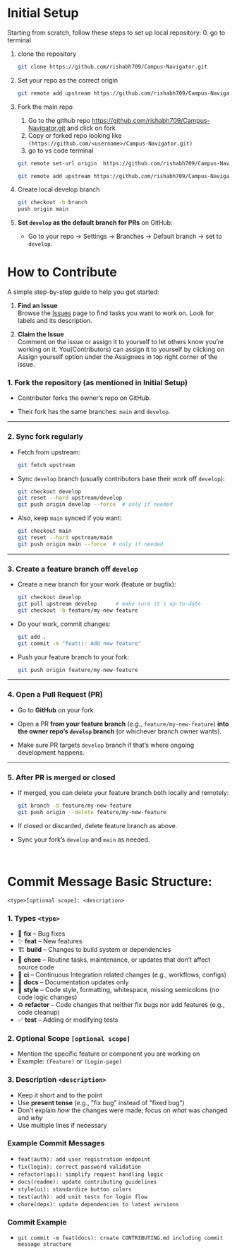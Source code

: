 # Initial Setup 
Starting from scratch, follow these steps to set up local repository:
0. go to terminal
1. clone the repository

    ```bash
    git clone https://github.com/rishabh709/Campus-Navigator.git
    ```
2. Set your repo as the correct origin
    ```bash
    git remote add upstream https://github.com/rishabh709/Campus-Navigator.git
    ```
3. Fork the main repo
    1. Go to the github repo https://github.com/rishabh709/Campus-Navigator.git and click on fork
    2. Copy or forked repo looking like `(https://github.com/<username>/Campus-Navigator.git)`
    3. go to vs code terminal
    ```bash
    git remote set-url origin  https://github.com/rishabh709/Campus-Navigator.git
    ```
    ```bash
    git remote add upstream https://github.com/rishabh709/Campus-Navigator.git
    ```
4. Create local develop branch
    ```bash
    git checkout -b branch
    push origin main
    ```
4. **Set `develop` as the default branch for PRs** on GitHub:
    - Go to your repo → Settings → Branches → Default branch → set to `develop`.


# How to Contribute

A simple step-by-step guide to help you get started:

1. **Find an Issue**  
   Browse the [Issues](https://github.com/rishabh709/Campus-Navigator/issues) page to find tasks you want to work on. Look for labels and its description.

2. **Claim the Issue**  
   Comment on the issue or assign it to yourself to let others know you’re working on it. You(Contributors) can assign it to yourself by clicking on Assign yourself option under the Assignees in top right corner of the issue.
   
### 1. Fork the repository (as mentioned in Initial Setup)

- Contributor forks the owner’s repo on GitHub.
    
- Their fork has the same branches: `main` and `develop`.
    

---

### 2. Sync fork regularly

- Fetch from upstream:
    
    ```bash
    git fetch upstream
    ```
    
- Sync `develop` branch (usually contributors base their work off `develop`):
    
    ```bash
    git checkout develop
    git reset --hard upstream/develop
    git push origin develop --force  # only if needed
    ```
    
- Also, keep `main` synced if you want:
    
    ```bash
    git checkout main
    git reset --hard upstream/main
    git push origin main --force  # only if needed
    ```
    

---

### 3. Create a feature branch off `develop`

- Create a new branch for your work (feature or bugfix):
    
    ```bash
    git checkout develop
    git pull upstream develop      # make sure it’s up-to-date
    git checkout -b feature/my-new-feature
    ```
    
- Do your work, commit changes:
    
    ```bash
    git add .
    git commit -m "feat(): Add new feature"
    ```
    
- Push your feature branch to your fork:
    
    ```bash
    git push origin feature/my-new-feature
    ```
    

---

### 4. Open a Pull Request (PR)

- Go to **GitHub** on your fork.
    
- Open a PR **from your feature branch** (e.g., `feature/my-new-feature`) **into the owner repo’s `develop` branch** (or whichever branch owner wants).
    
- Make sure PR targets `develop` branch if that’s where ongoing development happens.
    

---

### 5. After PR is merged or closed

- If merged, you can delete your feature branch both locally and remotely:
    
    ```bash
    git branch -d feature/my-new-feature
    git push origin --delete feature/my-new-feature
    ```
    
- If closed or discarded, delete feature branch as above.
    
- Sync your fork’s `develop` and `main` as needed.
    

</br>


# Commit Message Basic Structure:
```
<type>[optional scope]: <description>
```

### 1. Types `<type>`
- 🔧 **fix** – Bug fixes  
- ✨ **feat** – New features  
- 🏗️ **build** – Changes to build system or dependencies  
- 🔄 **chore** – Routine tasks, maintenance, or updates that don’t affect source code  
- 🤖 **ci** – Continuous Integration related changes (e.g., workflows, configs)  
- 📝 **docs** – Documentation updates only  
- 🎨 **style** – Code style, formatting, whitespace, missing semicolons (no code logic changes)  
- ♻️ **refactor** – Code changes that neither fix bugs nor add features (e.g., code cleanup)  
- ✅ **test** – Adding or modifying tests  


### 2. Optional Scope `[optional scope]`
- Mention the specific feature or component you are working on  
- Example: `(Feature)` or `(Login-page)`

### 3. Description `<description>`
- Keep it short and to the point  
- Use **present tense** (e.g., "fix bug" instead of "fixed bug")  
- Don’t explain *how* the changes were made; focus on *what* was changed and *why*  
- Use multiple lines if necessary  


### Example Commit Messages
- `feat(auth): add user registration endpoint`  
- `fix(login): correct password validation`  
- `refactor(api): simplify request handling logic`  
- `docs(readme): update contributing guidelines`  
- `style(ui): standardize button colors`  
- `test(auth): add unit tests for login flow`  
- `chore(deps): update dependencies to latest versions`

### Commit Example
- `git commit -m feat(docs): create CONTRIBUTING.md including commit message structure`
